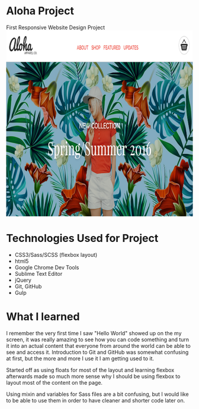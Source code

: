 # Aloha Project
First Responsive Website Design Project
<img src="https://github.com/inhyechoi/Aloha-Project/blob/master/screenshots/screenshot.jpg" height="500" width="auto" alt="Aloha Main Image">

# Technologies Used for Project
* CSS3/Sass/SCSS (flexbox layout)
* html5
* Google Chrome Dev Tools
* Sublime Text Editor
* jQuery
* Git, GitHub
* Gulp

# What I learned
I remember the very first time I saw "Hello World" showed up on the my screen, it was really amazing to see how you can code something and turn it into an actual content that everyone from around the world can be able to see and access it. Introduction to Git and GitHub was somewhat confusing at first, but the more and more I use it I am getting used to it. 

Started off as using floats for most of the layout and learning flexbox afterwards made so much more sense why I should be using flexbox to layout most of the content on the page. 

Using mixin and variables for Sass files are a bit confusing, but I would like to be able to use them in order to have cleaner and shorter code later on. 

